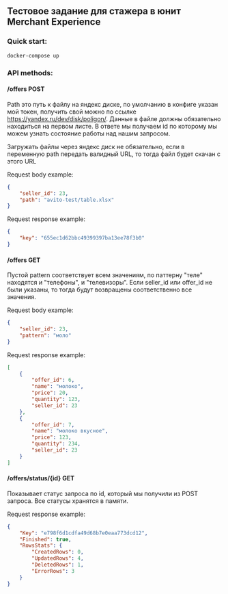## Тестовое задание для стажера в юнит Merchant Experience
### Quick start:
    docker-compose up   
### API methods:  
#### /offers POST
Path это путь к файлу на яндекс диске, по умолчанию в конфиге указан 
мой токен, получить свой можно по 
ссылке https://yandex.ru/dev/disk/poligon/.
Данные в файле должны обязательно находиться на первом листе.
В ответе мы получаем id по которому мы можем узнать состояние работы над нашим запросом.

Загружать файлы через яндекс диск не обязательно, если в переменную path передать валидный URL,
то тогда файл будет скачан с этого URL


Request body example:
```json
{
    "seller_id": 23,
    "path": "avito-test/table.xlsx"
}
```
Request response example:
```json
{
    "key": "655ec1d62bbc49399397ba13ee78f3b0"
}
```

#### /offers GET
Пустой pattern соответствует всем значениям, по паттерну "теле" находятся и "телефоны", и "телевизоры".
Если seller_id или offer_id не были указаны, то тогда будут возвращены соответственно все значения.


Request body example:
```json
{
    "seller_id": 23,
    "pattern": "моло"
}
```
Request response example:
```json
[
    {
        "offer_id": 6,
        "name": "молоко",
        "price": 20,
        "quantity": 123,
        "seller_id": 23
    },
    {
        "offer_id": 7,
        "name": "молоко вкусное",
        "price": 123,
        "quantity": 234,
        "seller_id": 23
    }
]
```

#### /offers/status/{id} GET
Показывает статус запроса по id, который мы получили из POST запроса.
Все статусы хранятся в памяти.

Request response example:
```json
{
    "Key": "e798f6d1cdfa49d68b7e0eaa773dcd12",
    "Finished": true,
    "RowsStats": {
        "CreatedRows": 0,
        "UpdatedRows": 4,
        "DeletedRows": 1,
        "ErrorRows": 3
    }
}
```